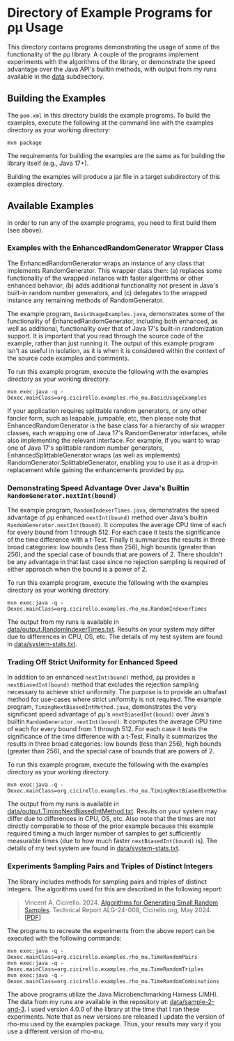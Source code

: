 # Directory of Example Programs for &rho;&mu; Usage

This directory contains programs demonstrating the usage of some of
the functionality of the &rho;&mu; library. A couple of the programs 
implement experiments with the algorithms of the library, or 
demonstrate the speed advantage over the Java API's builtin methods, 
with output from my runs available in the [data](data) subdirectory.

## Building the Examples

The `pom.xml` in this directory builds the example programs. To build 
the examples, execute the following at the command line with the examples 
directory as your working directory:

```shell
mvn package
```

The requirements for building the examples are the same as for building
the library itself (e.g., Java 17+).

Building the examples will produce a jar file in a target subdirectory of
this examples directory.

## Available Examples

In order to run any of the example programs, you need to first build them (see above).

### Examples with the EnhancedRandomGenerator Wrapper Class

The EnhancedRandomGenerator wraps an instance of any class that implements RandomGenerator. This
wrapper class then: (a) replaces some functionality of the wrapped instance with faster algorithms
or other enhanced behavior, (b) adds additional functionality not present in Java's built-in random 
number generators, and (c) delegates to the wrapped instance any remaining methods of RandomGenerator.

The example program, `BasicUsageExamples.java`, demonstrates some of the functionality of 
EnhancedRandomGenerator, including both enhanced, as well as additional, functionality over that of 
Java 17's built-in randomization support. It is important that you read through the source code of the
example, rather than just running it. The output of this example program isn't as useful in isolation,
as it is when it is considered within the context of the source code examples and comments.

To run this example program, execute the following with the examples directory as your working
directory.

```Shell
mvn exec:java -q -Dexec.mainClass=org.cicirello.examples.rho_mu.BasicUsageExamples
```

If your application requires splittable random generators, or any other fancier form, such as leapable,
jumpable, etc, then please note that EnhancedRandomGenerator is the base class for a hierarchy of six
wrapper classes, each wrapping one of Java 17's RandomGenerator interfaces, while also implementing
the relevant interface. For example, if you want to wrap one of Java 17's splittable random number
generators, EnhancedSplittableGenerator wraps (as well as implements) RandomGenerator.SplittableGenerator,
enabling you to use it as a drop-in replacement while gaining the enhancements provided by &rho;&mu;.

### Demonstrating Speed Advantage Over Java's Builtin `RandomGenerator.nextInt(bound)`

The example program, `RandomIndexerTimes.java`, demonstrates the speed advantage of &rho;&mu; 
enhanced `nextInt(bound)` method over Java's builtin `RandomGenerator.nextInt(bound)`. It computes
the average CPU time of each for every bound from 1 through 512. For each case it tests the 
significance of the time difference with a t-Test. Finally it summarizes the results in three
broad categories: low bounds (less than 256), high bounds (greater than 256), and the special
case of bounds that are powers of 2. There shouldn't be any advantage in that last case since
no rejection sampling is required of either approach when the bound is a power of 2. 

To run this example program, execute the following with the examples directory as your working
directory.

```Shell
mvn exec:java -q -Dexec.mainClass=org.cicirello.examples.rho_mu.RandomIndexerTimes
```

The output from my runs is available in [data/output.RandomIndexerTimes.txt](data/output.RandomIndexerTimes.txt).
Results on your system may differ due to differences in CPU, OS, etc. The details of my test system are found in
[data/system-stats.txt](data/system-stats.txt).

### Trading Off Strict Uniformity for Enhanced Speed

In addition to an enhanced `nextInt(bound)` method, &rho;&mu; provides a `nextBiasedInt(bound)`
method that excludes the rejection sampling necessary to achieve strict uniformity. The purpose is
to provide an ultrafast method for use-cases where strict uniformity is not required. The example
program, `TimingNextBiasedIntMethod.java`, demonstrates the very significant speed advantage of 
&rho;&mu;'s `nextBiasedInt(bound)` over Java's builtin `RandomGenerator.nextInt(bound)`. It computes
the average CPU time of each for every bound from 1 through 512. For each case it tests the 
significance of the time difference with a t-Test. Finally it summarizes the results in three
broad categories: low bounds (less than 256), high bounds (greater than 256), and the special
case of bounds that are powers of 2. 

To run this example program, execute the following with the examples directory as your working
directory.

```Shell
mvn exec:java -q -Dexec.mainClass=org.cicirello.examples.rho_mu.TimingNextBiasedIntMethod
```

The output from my runs is available in [data/output.TimingNextBiasedIntMethod.txt](data/output.TimingNextBiasedIntMethod.txt).
Results on your system may differ due to differences in CPU, OS, etc. Also note that the times
are not directly comparable to those of the prior example because this example required timing a
much larger number of samples to get sufficiently measurable times (due to how much faster `nextBiasedInt(bound)` is).
The details of my test system are found in [data/system-stats.txt](data/system-stats.txt).

### Experiments Sampling Pairs and Triples of Distinct Integers

The library includes methods for sampling pairs and triples of distinct integers. The algorithms
used for this are described in the following report:

> Vincent A. Cicirello. 2024. [Algorithms for Generating Small Random Samples](https://reports.cicirello.org/24/008/). Technical Report ALG-24-008, Cicirello.org, May 2024. [[PDF]](https://reports.cicirello.org/24/008/ALG-24-008.pdf)

The programs to recreate the experiments from the above report can be executed with the following commands:

```Shell
mvn exec:java -q -Dexec.mainClass=org.cicirello.examples.rho_mu.TimeRandomPairs
mvn exec:java -q -Dexec.mainClass=org.cicirello.examples.rho_mu.TimeRandomTriples
mvn exec:java -q -Dexec.mainClass=org.cicirello.examples.rho_mu.TimeRandomCombinations
```

The above programs utilize the Java Microbenchmarking Harness (JMH). The data from my runs
are available in the repository at: [data/sample-2-and-3](data/sample-2-and-3). I used 
version 4.0.0 of the library at the time that I ran these experiments. Note that as
new versions are released I update the version of rho-mu used by the examples package.
Thus, your results may vary if you use a different version of rho-mu.


